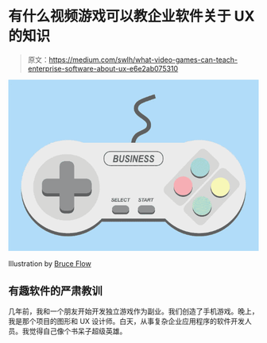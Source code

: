# 有什么视频游戏可以教企业软件关于 UX 的知识

> 原文：<https://medium.com/swlh/what-video-games-can-teach-enterprise-software-about-ux-e6e2ab075310>

![](img/af728cfde26a74a87d2821483ee60608.png)

Illustration by [Bruce Flow](/@bruceFlow)

## 有趣软件的严肃教训

几年前，我和一个朋友开始开发独立游戏作为副业。我们创造了手机游戏。晚上，我是那个项目的图形和 UX 设计师。白天，从事复杂企业应用程序的软件开发人员。我觉得自己像个书呆子超级英雄。
